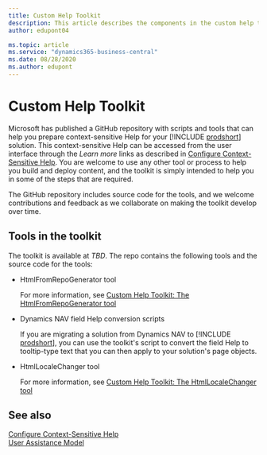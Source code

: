 ```yaml
---
title: Custom Help Toolkit
description: This article describes the components in the custom help toolkit for Business Central. 
author: edupont04

ms.topic: article
ms.service: "dynamics365-business-central"
ms.date: 08/28/2020
ms.author: edupont
---
```


# Custom Help Toolkit

Microsoft has published a GitHub repository with scripts and tools that can help you prepare context-sensitive Help for your [!INCLUDE [prodshort](../developer/includes/prodshort.md)] solution. This context-sensitive Help can be accessed from the user interface through the *Learn more* links as described in [Configure Context-Sensitive Help](context-sensitive-help.md). You are welcome to use any other tool or process to help you build and deploy content, and the toolkit is simply intended to help you in some of the steps that are required.

The GitHub repository includes source code for the tools, and we welcome contributions and feedback as we collaborate on making the toolkit develop over time.  

## Tools in the toolkit

The toolkit is available at *TBD*. The repo contains the following tools and the source code for the tools:

- HtmlFromRepoGenerator tool

    For more information, see [Custom Help Toolkit: The HtmlFromRepoGenerator tool](custom-help-toolkit-HtmlFromRepoGenerator.md)
- Dynamics NAV field Help conversion scripts

    If you are migrating a solution from Dynamics NAV to [!INCLUDE [prodshort](../developer/includes/prodshort.md)], you can use the toolkit's script to convert the field Help to tooltip-type text that you can then apply to your solution's page objects.
- HtmlLocaleChanger tool

    For more information, see [Custom Help Toolkit: The HtmlLocaleChanger tool](custom-help-toolkit-HtmlLocaleChanger.md)

<!--
- ConvertHtmlToJson tool

    For more information, see [Custom Help Toolkit: The ConvertHtmlToJson tool](custom-help-toolkit-ConvertHtmlToJson.md)

- "Help Pane extension" Visual Studio project

    For more information, see [Connect your Help website with the Help pane](connect-help-pane.md)

> [!NOTE]
> The first version of this toolkit is available as a [release in the GitHub repo](https://github.com/microsoft/dynamics365f-o-custom-help/releases).  -->

## See also

[Configure Context-Sensitive Help](context-sensitive-help.md)  
[User Assistance Model](../user-assistance.md)  

